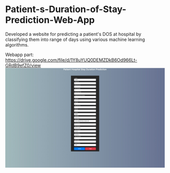 # Patient-s-Duration-of-Stay-Prediction-Web-App
Developed a website for predicting a patient's DOS at hospital by classifying them into range of days using various machine learning algorithms.

Webapp part: https://drive.google.com/file/d/1Y8uYUQ0DEMZDkB6Od966Lt-GRdB9efZ0/view
![Input Page](https://github.com/dipikagurtoo/Patient-s-Duration-of-Stay-Prediction-Web-App/blob/main/Input%20Screenshot.jpeg)
